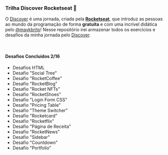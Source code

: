 ### Trilha Discover Rocketseat 🚀

O <a href="https://app.rocketseat.com.br/discover">Discover</a> é uma jornada, criada pela <a target="_blank" href="https://www.rocketseat.com.br/"><b>Rocketseat</b></a>, que introduz as pessoas ao mundo da programação de forma <b>gratuita</b> e com uma incrível didática pelo <a target="_blank" href="https://github.com/maykbrito/maykbrito">@maykbrito</a>! Nesse repositório irei armazenar todos os exercícios e desafios da minha jornada pelo <a href="https://app.rocketseat.com.br/discover">Discover</a>.

<br>

<!-- <img src="/media/imagens/imagem.png" alt=""> -->

#### Desafios Concluidos 2/16

- Desafios HTML
- Desafio "Social Tree"
- Desafio "RocketCoffee"
- Desafio "RocketBlog"
- Desafio "Rocket NFTs"
- Desafio "RocketShoes"
- Desafio "Login Form CSS"
- Desafio "Pricing Table"
- Desafio "Theme Switcher"
- Desafio "Rocketcard"
- Desafio "Rocketflix"
- Desafio "Página de Receita"
- Desafio "RocketNews"
- Desafio "Sidebar"
- Desafio "Countdown"
- Desafio "Portfolio"
